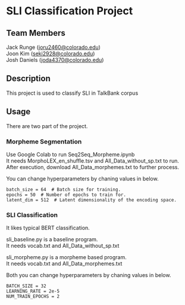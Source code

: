 # SLI Classification Project
## Team Members
Jack Runge (joru2460@colorado.edu)  
Joon Kim (seki2928@colorado.edu)  
Josh Daniels (joda4370@colorado.edu)
## Description
This project is used to classify SLI in TalkBank corpus
## Usage
There are two part of the project.
### Morpheme Segmentation
Use Google Colab to run Seq2Seq_Morpheme.ipynb  
It needs MorphoLEX_en_shuffle.tsv and All_Data_without_sp.txt to run.  
After execution, download All_Data_morphemes.txt to further process.  
  
You can change hyperparameters by chaning values in below.
```
batch_size = 64  # Batch size for training.
epochs = 50  # Number of epochs to train for.
latent_dim = 512  # Latent dimensionality of the encoding space.
```
### SLI Classification
It likes typical BERT classification.  
  
sli_baseline.py is a baseline program.  
It needs vocab.txt and All_Data_without_sp.txt  
  
sli_morpheme.py is a morpheme based program.  
It needs vocab.txt and All_Data_morphemes.txt  
  
Both you can change hyperparameters by chaning values in below.  
```
BATCH_SIZE = 32
LEARNING_RATE = 2e-5
NUM_TRAIN_EPOCHS = 2
```
